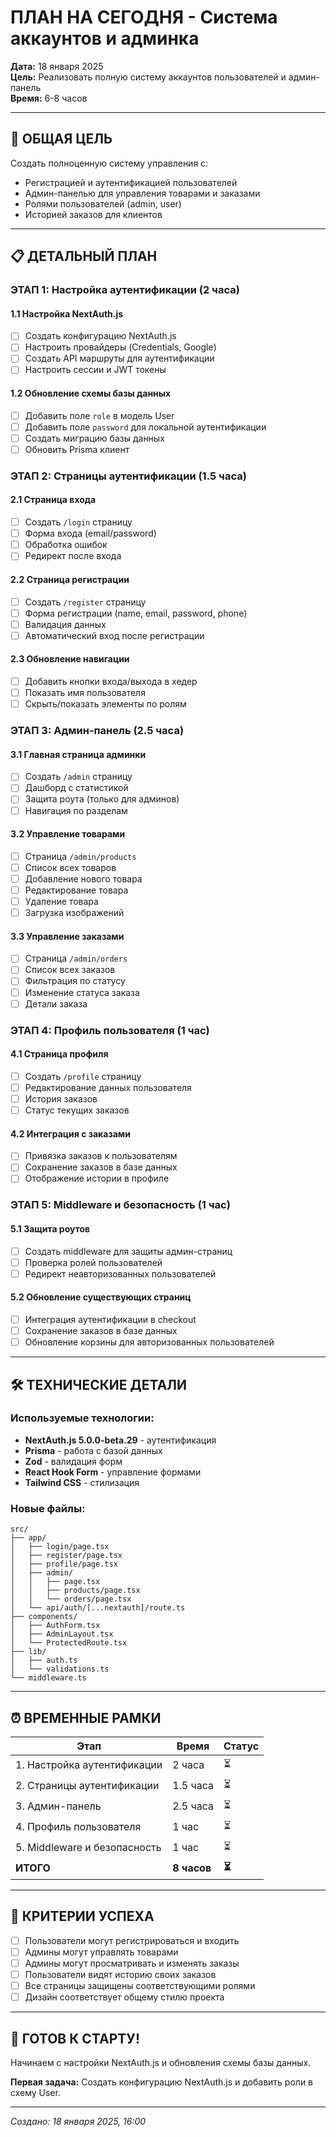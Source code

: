 # ПЛАН НА СЕГОДНЯ - Система аккаунтов и админка

**Дата:** 18 января 2025  
**Цель:** Реализовать полную систему аккаунтов пользователей и админ-панель  
**Время:** 6-8 часов  

---

## 🎯 ОБЩАЯ ЦЕЛЬ

Создать полноценную систему управления с:
- Регистрацией и аутентификацией пользователей
- Админ-панелью для управления товарами и заказами
- Ролями пользователей (admin, user)
- Историей заказов для клиентов

---

## 📋 ДЕТАЛЬНЫЙ ПЛАН

### ЭТАП 1: Настройка аутентификации (2 часа)

#### 1.1 Настройка NextAuth.js
- [ ] Создать конфигурацию NextAuth.js
- [ ] Настроить провайдеры (Credentials, Google)
- [ ] Создать API маршруты для аутентификации
- [ ] Настроить сессии и JWT токены

#### 1.2 Обновление схемы базы данных
- [ ] Добавить поле `role` в модель User
- [ ] Добавить поле `password` для локальной аутентификации
- [ ] Создать миграцию базы данных
- [ ] Обновить Prisma клиент

### ЭТАП 2: Страницы аутентификации (1.5 часа)

#### 2.1 Страница входа
- [ ] Создать `/login` страницу
- [ ] Форма входа (email/password)
- [ ] Обработка ошибок
- [ ] Редирект после входа

#### 2.2 Страница регистрации
- [ ] Создать `/register` страницу
- [ ] Форма регистрации (name, email, password, phone)
- [ ] Валидация данных
- [ ] Автоматический вход после регистрации

#### 2.3 Обновление навигации
- [ ] Добавить кнопки входа/выхода в хедер
- [ ] Показать имя пользователя
- [ ] Скрыть/показать элементы по ролям

### ЭТАП 3: Админ-панель (2.5 часа)

#### 3.1 Главная страница админки
- [ ] Создать `/admin` страницу
- [ ] Дашборд с статистикой
- [ ] Защита роута (только для админов)
- [ ] Навигация по разделам

#### 3.2 Управление товарами
- [ ] Страница `/admin/products`
- [ ] Список всех товаров
- [ ] Добавление нового товара
- [ ] Редактирование товара
- [ ] Удаление товара
- [ ] Загрузка изображений

#### 3.3 Управление заказами
- [ ] Страница `/admin/orders`
- [ ] Список всех заказов
- [ ] Фильтрация по статусу
- [ ] Изменение статуса заказа
- [ ] Детали заказа

### ЭТАП 4: Профиль пользователя (1 час)

#### 4.1 Страница профиля
- [ ] Создать `/profile` страницу
- [ ] Редактирование данных пользователя
- [ ] История заказов
- [ ] Статус текущих заказов

#### 4.2 Интеграция с заказами
- [ ] Привязка заказов к пользователям
- [ ] Сохранение заказов в базе данных
- [ ] Отображение истории в профиле

### ЭТАП 5: Middleware и безопасность (1 час)

#### 5.1 Защита роутов
- [ ] Создать middleware для защиты админ-страниц
- [ ] Проверка ролей пользователей
- [ ] Редирект неавторизованных пользователей

#### 5.2 Обновление существующих страниц
- [ ] Интеграция аутентификации в checkout
- [ ] Сохранение заказов в базе данных
- [ ] Обновление корзины для авторизованных пользователей

---

## 🛠 ТЕХНИЧЕСКИЕ ДЕТАЛИ

### Используемые технологии:
- **NextAuth.js 5.0.0-beta.29** - аутентификация
- **Prisma** - работа с базой данных
- **Zod** - валидация форм
- **React Hook Form** - управление формами
- **Tailwind CSS** - стилизация

### Новые файлы:
```
src/
├── app/
│   ├── login/page.tsx
│   ├── register/page.tsx
│   ├── profile/page.tsx
│   ├── admin/
│   │   ├── page.tsx
│   │   ├── products/page.tsx
│   │   └── orders/page.tsx
│   └── api/auth/[...nextauth]/route.ts
├── components/
│   ├── AuthForm.tsx
│   ├── AdminLayout.tsx
│   └── ProtectedRoute.tsx
├── lib/
│   ├── auth.ts
│   └── validations.ts
└── middleware.ts
```

---

## ⏰ ВРЕМЕННЫЕ РАМКИ

| Этап | Время | Статус |
|------|-------|--------|
| 1. Настройка аутентификации | 2 часа | ⏳ |
| 2. Страницы аутентификации | 1.5 часа | ⏳ |
| 3. Админ-панель | 2.5 часа | ⏳ |
| 4. Профиль пользователя | 1 час | ⏳ |
| 5. Middleware и безопасность | 1 час | ⏳ |
| **ИТОГО** | **8 часов** | **⏳** |

---

## 🎯 КРИТЕРИИ УСПЕХА

- [ ] Пользователи могут регистрироваться и входить
- [ ] Админы могут управлять товарами
- [ ] Админы могут просматривать и изменять заказы
- [ ] Пользователи видят историю своих заказов
- [ ] Все страницы защищены соответствующими ролями
- [ ] Дизайн соответствует общему стилю проекта

---

## 🚀 ГОТОВ К СТАРТУ!

Начинаем с настройки NextAuth.js и обновления схемы базы данных.

**Первая задача:** Создать конфигурацию NextAuth.js и добавить роли в схему User.

---

*Создано: 18 января 2025, 16:00*

